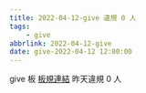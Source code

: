 ```yaml
---
title: 2022-04-12-give 違規 0 人
tags:
    - give
abbrlink: 2022-04-12-give
date: give-2022-04-12 12:00:00
---
```

give 板 [板規連結](https://www.ptt.cc/bbs/give/M.1612495900.A.C32.html)
昨天違規 0 人
